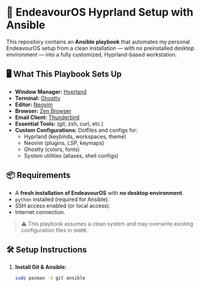 # 🚀 EndeavourOS Hyprland Setup with Ansible

This repository contains an **Ansible playbook** that automates my personal EndeavourOS setup from a clean installation — with no preinstalled desktop environment — into a fully customized, Hyprland-based workstation.

## 🖥️ What This Playbook Sets Up

- **Window Manager:** [Hyprland](https://hyprland.org)
- **Terminal:** [Ghostty](https://ghostty.org)
- **Editor:** [Neovim](https://neovim.io)
- **Browser:** [Zen Browser](https://zen-browser.app)
- **Email Client:** [Thunderbird](https://www.thunderbird.net)
- **Essential Tools:** (git, zsh, curl, etc.)
- **Custom Configurations:** Dotfiles and configs for:
  - Hyprland (keybinds, workspaces, theme)
  - Neovim (plugins, LSP, keymaps)
  - Ghostty (colors, fonts)
  - System utilities (aliases, shell configs)

## 📦 Requirements

- A **fresh installation of EndeavourOS** with **no desktop environment**.
- `python` installed (required for Ansible).
- SSH access enabled (or local access).
- Internet connection.

> ⚠️ This playbook assumes a clean system and may overwrite existing configuration files in `$HOME`.

## 🛠️ Setup Instructions

1. **Install Git & Ansible:**
   ```bash
   sudo pacman -S git ansible

